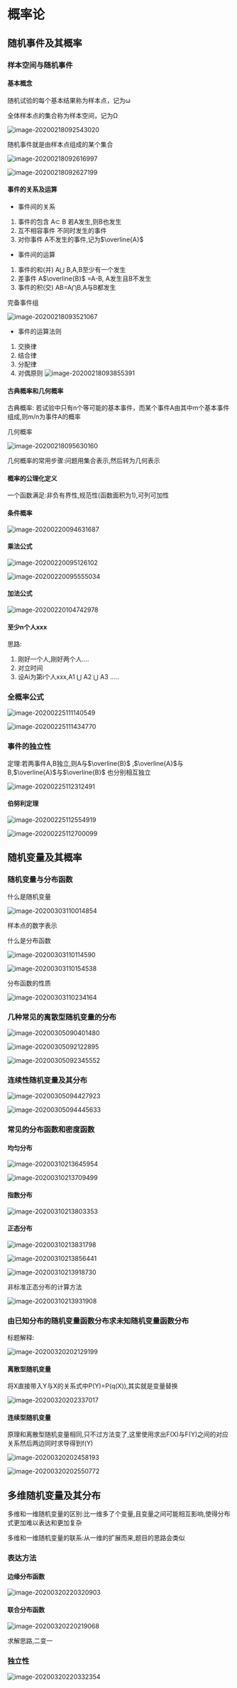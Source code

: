 # 概率论

## 随机事件及其概率

### 样本空间与随机事件



#### 基本概念

 随机试验的每个基本结果称为样本点，记为ω 

 全体样本点的集合称为样本空间，记为Ω

![image-20200218092543020](C:\Users\蔡建斌\AppData\Roaming\Typora\typora-user-images\image-20200218092543020.png)



 随机事件就是由样本点组成的某个集合 

![image-20200218092616997](C:\Users\蔡建斌\AppData\Roaming\Typora\typora-user-images\image-20200218092616997.png)





![image-20200218092627199](C:\Users\蔡建斌\AppData\Roaming\Typora\typora-user-images\image-20200218092627199.png)



#### 事件的关系及运算

- 事件间的关系 

1.  事件的包含  A$\subset$ B 若A发生,则B也发生
2. 互不相容事件 不同时发生的事件
3. 对你事件 A不发生的事件,记为$\overline{A}$ 

- 事件间的运算

1. 事件的和(并)   A$\bigcup$ B,A,B至少有一个发生
2. 差事件 A$\overline{B}$ =A-B, A发生且B不发生
3. 事件的积(交) AB=A$\bigcap$B,A与B都发生

完备事件组

![image-20200218093521067](C:\Users\蔡建斌\AppData\Roaming\Typora\typora-user-images\image-20200218093521067.png)



- 事件的运算法则

1. 交换律
2. 结合律
3. 分配律
4. 对偶原则
   ![image-20200218093855391](C:\Users\蔡建斌\AppData\Roaming\Typora\typora-user-images\image-20200218093855391.png)





#### 古典概率和几何概率

古典概率: 若试验中只有n个等可能的基本事件，而某个事件A由其中m个基本事件组成,则m/n为事件A的概率 

几何概率

![image-20200218095630160](C:\Users\蔡建斌\AppData\Roaming\Typora\typora-user-images\image-20200218095630160.png)



几何概率的常用步骤:问题用集合表示,然后转为几何表示



#### 概率的公理化定义

一个函数满足:非负有界性,规范性(函数面积为1),可列可加性



#### 条件概率

![image-20200220094631687](C:\Users\蔡建斌\AppData\Roaming\Typora\typora-user-images\image-20200220094631687.png)





#### 乘法公式

![image-20200220095126102](C:\Users\蔡建斌\AppData\Roaming\Typora\typora-user-images\image-20200220095126102.png)





![image-20200220095555034](C:\Users\蔡建斌\AppData\Roaming\Typora\typora-user-images\image-20200220095555034.png)





#### 加法公式

![image-20200220104742978](C:\Users\蔡建斌\AppData\Roaming\Typora\typora-user-images\image-20200220104742978.png)



#### 至少n个人xxx

思路:

1. 刚好一个人,刚好两个人....
2. 对立时间
3. 设Ai为第i个人xxx,A1 $\bigcup$ A2 $\bigcup$ A3 .....



### 全概率公式

![image-20200225111140549](C:\Users\蔡建斌\AppData\Roaming\Typora\typora-user-images\image-20200225111140549.png)



![image-20200225111434770](C:\Users\蔡建斌\AppData\Roaming\Typora\typora-user-images\image-20200225111434770.png)

### 事件的独立性

定理:若两事件A,B独立,则A与$\overline{B}$ ,$\overline{A}$与B,$\overline{A}$与$\overline{B}$ 也分别相互独立

![image-20200225112312491](C:\Users\蔡建斌\AppData\Roaming\Typora\typora-user-images\image-20200225112312491.png)



#### 伯努利定理



![image-20200225112554919](C:\Users\蔡建斌\AppData\Roaming\Typora\typora-user-images\image-20200225112554919.png)

![image-20200225112700099](C:\Users\蔡建斌\AppData\Roaming\Typora\typora-user-images\image-20200225112700099.png)



## 随机变量及其概率

### 随机变量与分布函数

什么是随机变量

![image-20200303110014854](C:\Users\蔡建斌\AppData\Roaming\Typora\typora-user-images\image-20200303110014854.png)

样本点的数字表示

什么是分布函数

![image-20200303110114590](C:\Users\蔡建斌\AppData\Roaming\Typora\typora-user-images\image-20200303110114590.png)

![image-20200303110154538](C:\Users\蔡建斌\AppData\Roaming\Typora\typora-user-images\image-20200303110154538.png)

分布函数的性质

![image-20200303110234164](C:\Users\蔡建斌\AppData\Roaming\Typora\typora-user-images\image-20200303110234164.png)



### 几种常见的离散型随机变量的分布

![image-20200305090401480](C:\Users\蔡建斌\AppData\Roaming\Typora\typora-user-images\image-20200305090401480.png)



![image-20200305092122895](C:\Users\蔡建斌\AppData\Roaming\Typora\typora-user-images\image-20200305092122895.png)



![image-20200305092345552](C:\Users\蔡建斌\AppData\Roaming\Typora\typora-user-images\image-20200305092345552.png)

### 连续性随机变量及其分布

![image-20200305094427923](C:\Users\蔡建斌\AppData\Roaming\Typora\typora-user-images\image-20200305094427923.png)



![image-20200305094445633](C:\Users\蔡建斌\AppData\Roaming\Typora\typora-user-images\image-20200305094445633.png)



### 常见的分布函数和密度函数

#### 均匀分布

![image-20200310213645954](C:\Users\蔡建斌\AppData\Roaming\Typora\typora-user-images\image-20200310213645954.png)

![image-20200310213709499](C:\Users\蔡建斌\AppData\Roaming\Typora\typora-user-images\image-20200310213709499.png)



#### 指数分布



![image-20200310213803353](C:\Users\蔡建斌\AppData\Roaming\Typora\typora-user-images\image-20200310213803353.png)





#### 正态分布



![image-20200310213831798](C:\Users\蔡建斌\AppData\Roaming\Typora\typora-user-images\image-20200310213831798.png)

![image-20200310213856441](C:\Users\蔡建斌\AppData\Roaming\Typora\typora-user-images\image-20200310213856441.png)



![image-20200310213918730](C:\Users\蔡建斌\AppData\Roaming\Typora\typora-user-images\image-20200310213918730.png)



非标准正态分布的计算方法

![image-20200310213931908](C:\Users\蔡建斌\AppData\Roaming\Typora\typora-user-images\image-20200310213931908.png)



### 由已知分布的随机变量函数分布求未知随机变量函数分布

标题解释:

![image-20200320202129199](C:\Users\蔡建斌\AppData\Roaming\Typora\typora-user-images\image-20200320202129199.png)



#### 离散型随机变量

将X直接带入Y与X的关系式中P(Y)=P(q(X)),其实就是变量替换

![image-20200320202337017](C:\Users\蔡建斌\AppData\Roaming\Typora\typora-user-images\image-20200320202337017.png)



#### 连续型随机变量

原理和离散型随机变量相同,只不过方法变了,这里使用求出F(X)与F(Y)之间的对应关系然后两边同时求导得到f(Y)

![image-20200320202458193](C:\Users\蔡建斌\AppData\Roaming\Typora\typora-user-images\image-20200320202458193.png)

![image-20200320202550772](C:\Users\蔡建斌\AppData\Roaming\Typora\typora-user-images\image-20200320202550772.png)



## 多维随机变量及其分布

多维和一维随机变量的区别:比一维多了个变量,且变量之间可能相互影响,使得分布式更加难以表达和更加复杂

多维和一维随机变量的联系:从一维的扩展而来,题目的思路会类似

### 表达方法

#### 边缘分布函数

![image-20200320220320903](C:\Users\蔡建斌\AppData\Roaming\Typora\typora-user-images\image-20200320220320903.png)

#### 联合分布函数

![image-20200320220219068](C:\Users\蔡建斌\AppData\Roaming\Typora\typora-user-images\image-20200320220219068.png)

求解思路,二变一

### 独立性

![image-20200320220332354](C:\Users\蔡建斌\AppData\Roaming\Typora\typora-user-images\image-20200320220332354.png)


